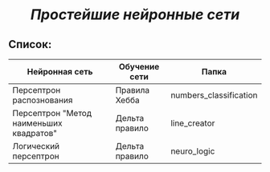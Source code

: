 ***<h1 align = "center">Простейшие нейронные сети</a>***

**<h2> Список: </h2>** 

| Нейронная сеть                         | Обучение сети | Папка                  |
| -------------------------------------- | ------------- | ---------------------- |
| Персептрон распознования               | Правила Хебба | numbers_classification |
| Персептрон "Метод наименьших квадратов"| Дельта правило| line_creator           |
| Логический персептрон                  | Дельта правило| neuro_logic            |
